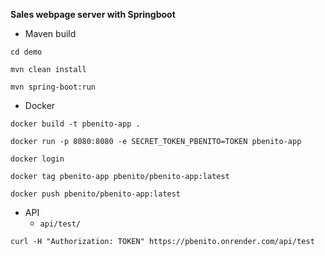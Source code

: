 **Sales webpage server with Springboot**

- Maven build

`cd demo`

`mvn clean install`

`mvn spring-boot:run`

- Docker

`docker build -t pbenito-app .`

`docker run -p 8080:8080 -e SECRET_TOKEN_PBENITO=TOKEN pbenito-app`

`docker login`

`docker tag pbenito-app pbenito/pbenito-app:latest`

`docker push pbenito/pbenito-app:latest`

- API
  - `api/test/`

`curl -H "Authorization: TOKEN" https://pbenito.onrender.com/api/test`
